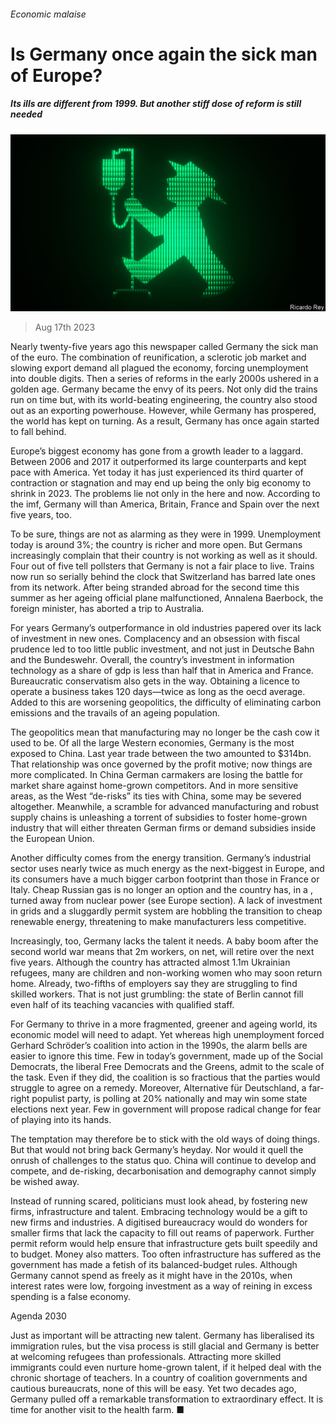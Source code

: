 ###### Economic malaise

# Is Germany once again the sick man of Europe? 

##### Its ills are different from 1999. But another stiff dose of reform is still needed 

![image](images/20230819_LDD001.jpg) 

> Aug 17th 2023 

Nearly twenty-five years ago this newspaper called Germany the sick man of the euro. The combination of reunification, a sclerotic job market and slowing export demand all plagued the economy, forcing unemployment into double digits. Then a series of reforms in the early 2000s ushered in a golden age. Germany became the envy of its peers. Not only did the trains run on time but, with its world-beating engineering, the country also stood out as an exporting powerhouse. However, while Germany has prospered, the world has kept on turning. As a result, Germany has once again started to fall behind.

Europe’s biggest economy has gone from a growth leader to a laggard. Between 2006 and 2017 it outperformed its large counterparts and kept pace with America. Yet today it has just experienced its third quarter of contraction or stagnation and may end up being the only big economy to shrink in 2023. The problems lie not only in the here and now. According to the imf, Germany will  than America, Britain, France and Spain over the next five years, too. 

To be sure, things are not as alarming as they were in 1999. Unemployment today is around 3%; the country is richer and more open. But Germans increasingly complain that their country is not working as well as it should. Four out of five tell pollsters that Germany is not a fair place to live. Trains now run so serially behind the clock that Switzerland has barred late ones from its network. After being stranded abroad for the second time this summer as her ageing official plane malfunctioned, Annalena Baerbock, the foreign minister, has aborted a trip to Australia. 

For years Germany’s outperformance in old industries papered over its lack of investment in new ones. Complacency and an obsession with fiscal prudence led to too little public investment, and not just in Deutsche Bahn and the Bundeswehr. Overall, the country’s investment in information technology as a share of gdp is less than half that in America and France. Bureaucratic conservatism also gets in the way. Obtaining a licence to operate a business takes 120 days—twice as long as the oecd average. Added to this are worsening geopolitics, the difficulty of eliminating carbon emissions and the travails of an ageing population. 

The geopolitics mean that manufacturing may no longer be the cash cow it used to be. Of all the large Western economies, Germany is the most exposed to China. Last year trade between the two amounted to $314bn. That relationship was once governed by the profit motive; now things are more complicated. In China German carmakers are losing the battle for market share against home-grown competitors. And in more sensitive areas, as the West “de-risks” its ties with China, some may be severed altogether. Meanwhile, a scramble for advanced manufacturing and robust supply chains is unleashing a torrent of subsidies to foster home-grown industry that will either threaten German firms or demand subsidies inside the European Union. 

Another difficulty comes from the energy transition. Germany’s industrial sector uses nearly twice as much energy as the next-biggest in Europe, and its consumers have a much bigger carbon footprint than those in France or Italy. Cheap Russian gas is no longer an option and the country has, in a , turned away from nuclear power (see Europe section). A lack of investment in grids and a sluggardly permit system are hobbling the transition to cheap renewable energy, threatening to make manufacturers less competitive. 

Increasingly, too, Germany lacks the talent it needs. A baby boom after the second world war means that 2m workers, on net, will retire over the next five years. Although the country has attracted almost 1.1m Ukrainian refugees, many are children and non-working women who may soon return home. Already, two-fifths of employers say they are struggling to find skilled workers. That is not just grumbling: the state of Berlin cannot fill even half of its teaching vacancies with qualified staff. 

For Germany to thrive in a more fragmented, greener and ageing world, its economic model will need to adapt. Yet whereas high unemployment forced Gerhard Schröder’s coalition into action in the 1990s, the alarm bells are easier to ignore this time. Few in today’s government, made up of the Social Democrats, the liberal Free Democrats and the Greens, admit to the scale of the task. Even if they did, the coalition is so fractious that the parties would struggle to agree on a remedy. Moreover, Alternative für Deutschland, a far-right populist party, is polling at 20% nationally and may win some state elections next year. Few in government will propose radical change for fear of playing into its hands.

The temptation may therefore be to stick with the old ways of doing things. But that would not bring back Germany’s heyday. Nor would it quell the onrush of challenges to the status quo. China will continue to develop and compete, and de-risking, decarbonisation and demography cannot simply be wished away. 

Instead of running scared, politicians must look ahead, by fostering new firms, infrastructure and talent. Embracing technology would be a gift to new firms and industries. A digitised bureaucracy would do wonders for smaller firms that lack the capacity to fill out reams of paperwork. Further permit reform would help ensure that infrastructure gets built speedily and to budget. Money also matters. Too often infrastructure has suffered as the government has made a fetish of its balanced-budget rules. Although Germany cannot spend as freely as it might have in the 2010s, when interest rates were low, forgoing investment as a way of reining in excess spending is a false economy. 

Agenda 2030

Just as important will be attracting new talent. Germany has liberalised its immigration rules, but the visa process is still glacial and Germany is better at welcoming refugees than professionals. Attracting more skilled immigrants could even nurture home-grown talent, if it helped deal with the chronic shortage of teachers. In a country of coalition governments and cautious bureaucrats, none of this will be easy. Yet two decades ago, Germany pulled off a remarkable transformation to extraordinary effect. It is time for another visit to the health farm. ■


